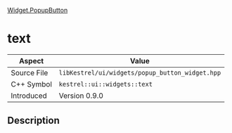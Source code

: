 [Widget.PopupButton](index)
# text
| Aspect | Value |
| --- | --- |
| Source File | `libKestrel/ui/widgets/popup_button_widget.hpp` |
| C++ Symbol | `kestrel::ui::widgets::text` |
| Introduced | Version 0.9.0 |
## Description

